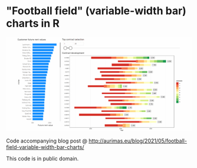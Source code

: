 # "Football field" (variable-width bar) charts in R

![Power BI football field chart animation](./football-powerbi.gif)

Code accompanying blog post @ http://aurimas.eu/blog/2021/05/football-field-variable-width-bar-charts/

This code is in public domain.
